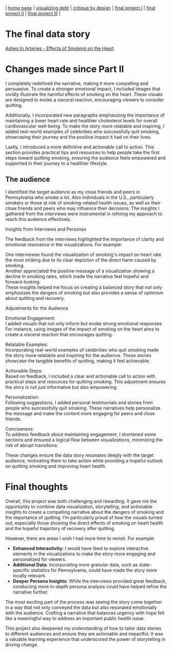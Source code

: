 | [home page](https://adityakolpe.github.io/Data-Canvas/) | [visualizing debt](visualizing-government-debt) | [critique by design](critique-by-design) | [final project I](final-project-part-one) | [final project II](final-project-part-two) | [final project III](final-project-part-three) |

# The final data story
[Ashes to Arteries - Effects of Smoking on the Heart](https://carnegiemellon.shorthandstories.com/ashes-to-arteries/index.html)

# Changes made since Part II <br/>
I completely redefined the narrative, making it more compelling and persuasive. To create a stronger emotional impact, I included images that vividly illustrate the harmful effects of smoking on the heart. These visuals are designed to evoke a visceral reaction, encouraging viewers to consider quitting.<br/>

Additionally, I incorporated new paragraphs emphasizing the importance of maintaining a lower heart rate and healthier cholesterol levels for overall cardiovascular well-being. To make the story more relatable and inspiring, I added real-world examples of celebrities who successfully quit smoking, showcasing their journey and the positive impact it had on their lives.<br/>

Lastly, I introduced a more definitive and actionable call to action. This section provides practical tips and resources to help people take the first steps toward quitting smoking, ensuring the audience feels empowered and supported in their journey to a healthier lifestyle.<br/>

## The audience <br/>
I identified the target audience as my close friends and peers in Pennsylvania who smoke a lot. Also individuals in the U.S., particularly smokers or those at risk of smoking-related health issues, as well as their close friends and peers who may influence their decisions. The insights I gathered from the interviews were instrumental in refining my approach to reach this audience effectively. <br/>

Insights from Interviews and Personas <br/>

The feedback from the interviews highlighted the importance of clarity and emotional resonance in the visualizations. For example:<br/>

One interviewee found the visualization of smoking's impact on heart rate the most striking due to its clear depiction of the direct harm caused by smoking.<br/>
Another appreciated the positive message of a visualization showing a decline in smoking rates, which made the narrative feel hopeful and forward-looking.<br/>
These insights helped me focus on creating a balanced story that not only emphasizes the dangers of smoking but also provides a sense of optimism about quitting and recovery.<br/>

Adjustments for the Audience<br/>

Emotional Engagement:<br/>
I added visuals that not only inform but evoke strong emotional responses. For instance, using images of the impact of smoking on the heart aims to create a visceral reaction that encourages quitting.<br/>

Relatable Examples:<br/>
Incorporating real-world examples of celebrities who quit smoking made the story more relatable and inspiring for the audience. These stories showcase the tangible benefits of quitting, making it feel achievable.<br/>

Actionable Steps:<br/>
Based on feedback, I included a clear and actionable call to action with practical steps and resources for quitting smoking. This adjustment ensures the story is not just informative but also empowering.<br/>

Personalization:<br/>
Following suggestions, I added personal testimonials and stories from people who successfully quit smoking. These narratives help personalize the message and make the content more engaging for peers and close friends.<br/>

Conciseness:<br/>
To address feedback about maintaining engagement, I shortened some sections and ensured a logical flow between visualizations, minimizing the risk of abrupt transitions.<br/>

These changes ensure the data story resonates deeply with the target audience, motivating them to take action while providing a hopeful outlook on quitting smoking and improving heart health.<br/>

# Final thoughts <br/>

Overall, this project was both challenging and rewarding. It gave me the opportunity to combine data visualization, storytelling, and actionable insights to create a compelling narrative about the dangers of smoking and the importance of quitting. I’m particularly proud of how the visuals turned out, especially those showing the direct effects of smoking on heart health and the hopeful trajectory of recovery after quitting.  <br/>

However, there are areas I wish I had more time to revisit. For example:   <br/>
- **Enhanced Interactivity**: I would have liked to explore interactive elements in the visualizations to make the story more engaging and personalized for viewers.   <br/>
- **Additional Data**: Incorporating more granular data, such as state-specific statistics for Pennsylvania, could have made the story more locally relevant.   <br/>
- **Deeper Persona Insights**: While the interviews provided great feedback, conducting more in-depth persona analysis could have helped refine the narrative further.   <br/>

The most exciting part of the process was seeing the story come together in a way that not only conveyed the data but also resonated emotionally with the audience. Crafting a narrative that balances urgency with hope felt like a meaningful way to address an important public health issue.   <br/>

This project also deepened my understanding of how to tailor data stories to different audiences and ensure they are actionable and impactful. It was a valuable learning experience that underscored the power of storytelling in driving change. <br/>
